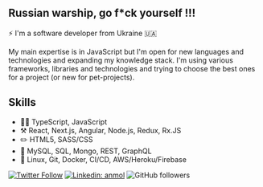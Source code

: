 ## Russian warship, go f*ck yourself !!!

⚡  I'm a software developer from Ukraine :ukraine:

My main expertise is in JavaScript but I'm open for new languages and technologies and expanding my knowledge stack. I'm using various frameworks, libraries and technologies and trying to choose the best ones for a project (or new for pet-projects).


## Skills
- 👨‍💻 TypeScript, JavaScript
- :hammer_and_pick: React, Next.js, Angular, Node.js, Redux, Rx.JS
- :pencil2: HTML5, SASS/CSS
- :floppy_disk: MySQL, SQL, Mongo, REST, GraphQL
- :toolbox: Linux, Git, Docker, CI/CD, AWS/Heroku/Firebase

[![Twitter Follow](https://img.shields.io/twitter/follow/K_Rostyslav?label=Follow)](https://twitter.com/intent/follow?screen_name=K_Rostyslav)
[![Linkedin: anmol](https://img.shields.io/badge/-krostyslav-blue?style=flat-square&logo=Linkedin&logoColor=white&link=https://www.linkedin.com/in/krostyslav/)](https://www.linkedin.com/in/krostyslav/)
![GitHub followers](https://img.shields.io/github/followers/KRostyslav?label=Follow&style=social)


<!--
**KRostyslav/krostyslav** is a ✨ _special_ ✨ repository because its `README.md` (this file) appears on your GitHub profile.

Here are some ideas to get you started:

- 🔭 I’m currently working on ...
- 🌱 I’m currently learning ...
- 👯 I’m looking to collaborate on ...
- 🤔 I’m looking for help with ...
- 💬 Ask me about ...
- 📫 How to reach me: ...
- 😄 Pronouns: ...
- ⚡ Fun fact: ...
-->
